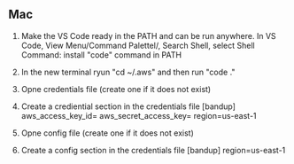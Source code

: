 ## Mac

1. Make the VS Code ready in the PATH and can be run anywhere.
In VS Code, View Menu/Command Palettel/, Search Shell, select Shell Command: install "code" command in PATH
 
2. In the new terminal ryun "cd ~/.aws" and then run "code ."

3. Opne credentials file (create one if it does not exist)

4. Create a crediential section in the credentials file
[bandup]
aws_access_key_id=
aws_secret_access_key=
region=us-east-1

5. Opne config file (create one if it does not exist)

6. Create a config section in the credentials file
[bandup]
region=us-east-1

